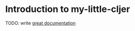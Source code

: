 # Introduction to my-little-cljer

TODO: write [great documentation](http://jacobian.org/writing/what-to-write/)

